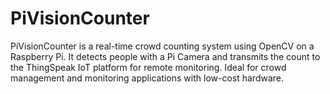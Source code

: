 # PiVisionCounter
PiVisionCounter is a real-time crowd counting system using OpenCV on a Raspberry Pi. It detects people with a Pi Camera and transmits the count to the ThingSpeak IoT platform for remote monitoring. Ideal for crowd management and monitoring applications with low-cost hardware.
